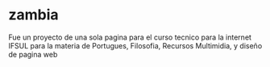 # zambia
Fue un proyecto de una sola pagina para el curso tecnico para la internet IFSUL
para la materia de Portugues, Filosofia, Recursos Multimidia, y diseño de pagina web
